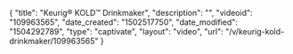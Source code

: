 {
    "title": "Keurig&reg; KOLD&trade; Drinkmaker",
    "description": "",
    "videoid": "109963565",
    "date_created": "1502517750",
    "date_modified": "1504292789",
    "type": "captivate",
    "layout": "video",
    "url": "\/v\/keurig-kold-drinkmaker\/109963565"
}